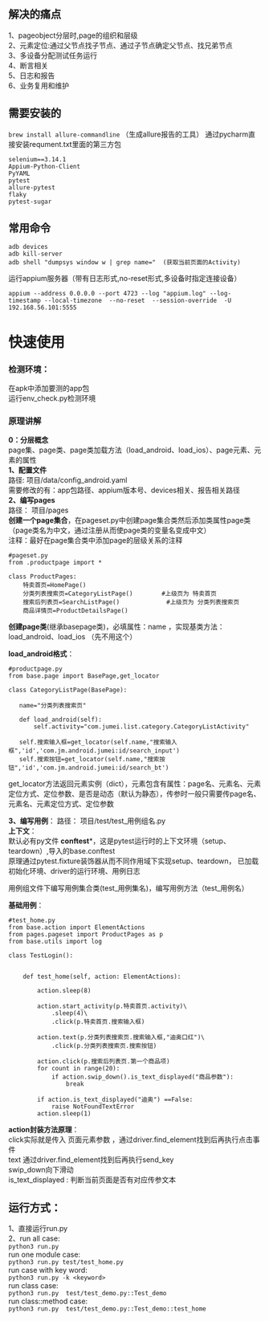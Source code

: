 ## 解决的痛点
1、pageobject分层时,page的组织和层级  
2、元素定位:通过父节点找子节点、通过子节点确定父节点、找兄弟节点  
3、多设备分配测试任务运行  
4、断言相关  
5、日志和报告  
6、业务复用和维护  


## 需要安装的
```brew install allure-commandline``` （生成allure报告的工具）
通过pycharm直接安装requment.txt里面的第三方包

```
selenium==3.14.1
Appium-Python-Client
PyYAML
pytest
allure-pytest
flaky
pytest-sugar
```
## 常用命令
```
adb devices
adb kill-server
adb shell "dumpsys window w | grep name="  (获取当前页面的Activity)
```
运行appium服务器（带有日志形式,no-reset形式,多设备时指定连接设备）

```appium --address 0.0.0.0 --port 4723 --log "appium.log" --log-timestamp --local-timezone  --no-reset  --session-override  -U 192.168.56.101:5555```


# 快速使用

### 检测环境：
在apk中添加要测的app包  
运行env_check.py检测环境  

### 原理讲解
**0：分层概念**  
page集、page类、page类加载方法（load_android、load_ios）、page元素、元素的属性  
**1、配置文件**  
路径: 项目/data/config_android.yaml  
需要修改的有：app包路径、appium版本号、devices相关、报告相关路径  
**2、编写pages**   
 路径： 项目/pages  
**创建一个page集合**，在pageset.py中创建page集合类然后添加类属性page类（page类名为中文，通过注册从而使page类的变量名变成中文）  
注释：最好在page集合类中添加page的层级关系的注释  

```
#pageset.py
from .productpage import *

class ProductPages:
    特卖首页=HomePage()
    分类列表搜索页=CategoryListPage()        #上级页为 特卖首页
    搜索后列表页=SearchListPage()             #上级页为 分类列表搜索页
    商品详情页=ProductDetailsPage()
```

**创建page类**(继承basepage类)，必填属性：name ，实现基类方法：load_android、load_ios （先不用这个） 
 
**load_android格式**：  
 ```
#productpage.py
from base.page import BasePage,get_locator

class CategoryListPage(BasePage):

    name="分类列表搜索页"

    def load_android(self):
        self.activity="com.jumei.list.category.CategoryListActivity"

    self.搜索输入框=get_locator(self.name,"搜索输入框",'id','com.jm.android.jumei:id/search_input')
    self.搜索按钮=get_locator(self.name,"搜索按钮",'id','com.jm.android.jumei:id/search_bt')
```
get_locator方法返回元素实例（dict），元素包含有属性：page名、元素名、元素定位方式、定位参数、是否是动态（默认为静态），传参时一般只需要传page名、元素名、元素定位方式、定位参数  

**3、编写用例**： 
路径： 项目/test/test_用例组名.py  
**上下文**：  
默认必有py文件 **conftest***，这是pytest运行时的上下文环境（setup、teardown）,导入的base.conftest  
原理通过pytest.fixture装饰器从而不同作用域下实现setup、teardown， 
已加载 初始化环境、driver的运行环境、用例日志  

用例组文件下编写用例集合类(test_用例集名)，编写用例方法（test_用例名）  

**基础用例**：  
```
#test_home.py
from base.action import ElementActions
from pages.pageset import ProductPages as p
from base.utils import log

class TestLogin():


    def test_home(self, action: ElementActions):

        action.sleep(8)

        action.start_activity(p.特卖首页.activity)\
            .sleep(4)\
            .click(p.特卖首页.搜索输入框)

        action.text(p.分类列表搜索页.搜索输入框,"迪奥口红")\
            .click(p.分类列表搜索页.搜索按钮)

        action.click(p.搜索后列表页.第一个商品项)
        for count in range(20):
            if action.swip_down().is_text_displayed("商品参数"):
                break

        if action.is_text_displayed("迪奥") ==False:
            raise NotFoundTextError
        action.sleep(1)
```


**action封装方法原理**：  
click实际就是传入 页面元素参数 ，通过driver.find_element找到后再执行点击事件  
text 通过driver.find_element找到后再执行send_key  
swip_down向下滑动  
is_text_displayed : 判断当前页面是否有对应传参文本  

## 运行方式： 
1、直接运行run.py  
2、run all case:  
    ```python3 run.py```  
run one module case:   
    ```python3 run.py test/test_home.py```  
run case with key word:  
    ```python3 run.py -k <keyword>```  
run class case:  
    ```python3 run.py  test/test_demo.py::Test_demo```  
run class::method case:  
    ```python3 run.py  test/test_demo.py::Test_demo::test_home```  
